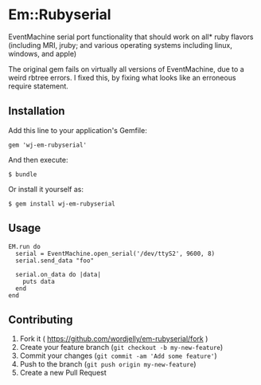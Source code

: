 # Em::Rubyserial

EventMachine serial port functionality that should work on all* ruby flavors (including MRI, jruby; and various operating systems including linux, windows, and apple)

The original gem fails on virtually all versions of EventMachine, due to a weird rbtree errors. I fixed this, by fixing what looks like an erroneous require statement.

## Installation

Add this line to your application's Gemfile:

    gem 'wj-em-rubyserial'

And then execute:

    $ bundle

Or install it yourself as:

    $ gem install wj-em-rubyserial

## Usage

    EM.run do
      serial = EventMachine.open_serial('/dev/ttyS2', 9600, 8)
      serial.send_data "foo"

      serial.on_data do |data|
        puts data
      end
    end

## Contributing

1. Fork it ( https://github.com/wordjelly/em-rubyserial/fork )
2. Create your feature branch (`git checkout -b my-new-feature`)
3. Commit your changes (`git commit -am 'Add some feature'`)
4. Push to the branch (`git push origin my-new-feature`)
5. Create a new Pull Request
